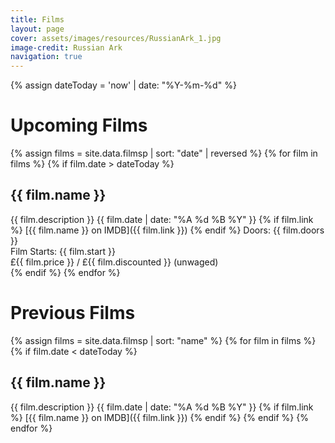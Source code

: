 ```yaml
---
title: Films
layout: page
cover: assets/images/resources/RussianArk_1.jpg
image-credit: Russian Ark
navigation: true
---
```


{% assign dateToday = 'now' | date: "%Y-%m-%d" %}

# Upcoming Films

{% assign films = site.data.filmsp | sort: "date" | reversed  %}
{% for film in films %}
{% if film.date > dateToday  %}
## {{ film.name }}
{{ film.description }}
{{ film.date | date: "%A %d %B %Y" }}
{% if film.link %}
    [{{ film.name }} on IMDB]({{ film.link }})
{% endif %}
Doors: {{ film.doors }}  <br/>
Film Starts: {{ film.start }}  <br/>
£{{ film.price }} / £{{ film.discounted }} (unwaged)  
{% endif %}
{% endfor %}



# Previous Films
{% assign films = site.data.filmsp | sort: "name" %}
{% for film in films %}
{% if film.date < dateToday  %}
## {{ film.name }}
{{ film.description }}
{{ film.date | date: "%A %d %B %Y" }}
{% if film.link %}
    [{{ film.name }} on IMDB]({{ film.link }})
{% endif %}
{% endif %}
{% endfor %}